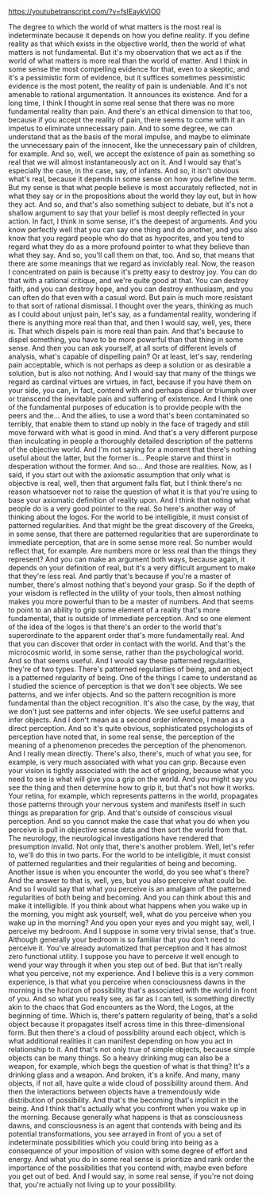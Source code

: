 https://youtubetranscript.com/?v=fsIEaykViO0

 The degree to which the world of what matters is the most real is indeterminate because it depends on how you define reality. If you define reality as that which exists in the objective world, then the world of what matters is not fundamental. But it's my observation that we act as if the world of what matters is more real than the world of matter. And I think in some sense the most compelling evidence for that, even to a skeptic, and it's a pessimistic form of evidence, but it suffices sometimes pessimistic evidence is the most potent, the reality of pain is undeniable. And it's not amenable to rational argumentation. It announces its existence. And for a long time, I think I thought in some real sense that there was no more fundamental reality than pain. And there's an ethical dimension to that too, because if you accept the reality of pain, there seems to come with it an impetus to eliminate unnecessary pain. And to some degree, we can understand that as the basis of the moral impulse, and maybe to eliminate the unnecessary pain of the innocent, like the unnecessary pain of children, for example. And so, well, we accept the existence of pain as something so real that we will almost instantaneously act on it. And I would say that's especially the case, in the case, say, of infants. And so, it isn't obvious what's real, because it depends in some sense on how you define the term. But my sense is that what people believe is most accurately reflected, not in what they say or in the propositions about the world they lay out, but in how they act. And so, and that's also something subject to debate, but it's not a shallow argument to say that your belief is most deeply reflected in your action. In fact, I think in some sense, it's the deepest of arguments. And you know perfectly well that you can say one thing and do another, and you also know that you regard people who do that as hypocrites, and you tend to regard what they do as a more profound pointer to what they believe than what they say. And so, you'll call them on that, too. And so, that means that there are some meanings that we regard as inviolably real. Now, the reason I concentrated on pain is because it's pretty easy to destroy joy. You can do that with a rational critique, and we're quite good at that. You can destroy faith, and you can destroy hope, and you can destroy enthusiasm, and you can often do that even with a casual word. But pain is much more resistant to that sort of rational dismissal. I thought over the years, thinking as much as I could about unjust pain, let's say, as a fundamental reality, wondering if there is anything more real than that, and then I would say, well, yes, there is. That which dispels pain is more real than pain. And that's because to dispel something, you have to be more powerful than that thing in some sense. And then you can ask yourself, at all sorts of different levels of analysis, what's capable of dispelling pain? Or at least, let's say, rendering pain acceptable, which is not perhaps as deep a solution or as desirable a solution, but is also not nothing. And I would say that many of the things we regard as cardinal virtues are virtues, in fact, because if you have them on your side, you can, in fact, contend with and perhaps dispel or triumph over or transcend the inevitable pain and suffering of existence. And I think one of the fundamental purposes of education is to provide people with the peers and the... And the allies, to use a word that's been contaminated so terribly, that enable them to stand up nobly in the face of tragedy and still move forward with what is good in mind. And that's a very different purpose than inculcating in people a thoroughly detailed description of the patterns of the objective world. And I'm not saying for a moment that there's nothing useful about the latter, but the former is... People starve and thirst in desperation without the former. And so... And those are realities. Now, as I said, if you start out with the axiomatic assumption that only what is objective is real, well, then that argument falls flat, but I think there's no reason whatsoever not to raise the question of what it is that you're using to base your axiomatic definition of reality upon. And I think that noting what people do is a very good pointer to the real. So here's another way of thinking about the logos. For the world to be intelligible, it must consist of patterned regularities. And that might be the great discovery of the Greeks, in some sense, that there are patterned regularities that are superordinate to immediate perception, that are in some sense more real. So number would reflect that, for example. Are numbers more or less real than the things they represent? And you can make an argument both ways, because again, it depends on your definition of real, but it's a very difficult argument to make that they're less real. And partly that's because if you're a master of number, there's almost nothing that's beyond your grasp. So if the depth of your wisdom is reflected in the utility of your tools, then almost nothing makes you more powerful than to be a master of numbers. And that seems to point to an ability to grip some element of a reality that's more fundamental, that is outside of immediate perception. And so one element of the idea of the logos is that there's an order to the world that's superordinate to the apparent order that's more fundamentally real. And that you can discover that order in contact with the world. And that's the microcosmic world, in some sense, rather than the psychological world. And so that seems useful. And I would say these patterned regularities, they're of two types. There's patterned regularities of being, and an object is a patterned regularity of being. One of the things I came to understand as I studied the science of perception is that we don't see objects. We see patterns, and we infer objects. And so the pattern recognition is more fundamental than the object recognition. It's also the case, by the way, that we don't just see patterns and infer objects. We see useful patterns and infer objects. And I don't mean as a second order inference, I mean as a direct perception. And so it's quite obvious, sophisticated psychologists of perception have noted that, in some real sense, the perception of the meaning of a phenomenon precedes the perception of the phenomenon. And I really mean directly. There's also, there's, much of what you see, for example, is very much associated with what you can grip. Because even your vision is tightly associated with the act of gripping, because what you need to see is what will give you a grip on the world. And you might say you see the thing and then determine how to grip it, but that's not how it works. Your retina, for example, which represents patterns in the world, propagates those patterns through your nervous system and manifests itself in such things as preparation for grip. And that's outside of conscious visual perception. And so you cannot make the case that what you do when you perceive is pull in objective sense data and then sort the world from that. The neurology, the neurological investigations have rendered that presumption invalid. Not only that, there's another problem. Well, let's refer to, we'll do this in two parts. For the world to be intelligible, it must consist of patterned regularities and their regularities of being and becoming. Another issue is when you encounter the world, do you see what's there? And the answer to that is, well, yes, but you also perceive what could be. And so I would say that what you perceive is an amalgam of the patterned regularities of both being and becoming. And you can think about this and make it intelligible. If you think about what happens when you wake up in the morning, you might ask yourself, well, what do you perceive when you wake up in the morning? And you open your eyes and you might say, well, I perceive my bedroom. And I suppose in some very trivial sense, that's true. Although generally your bedroom is so familiar that you don't need to perceive it. You've already automatized that perception and it has almost zero functional utility. I suppose you have to perceive it well enough to wend your way through it when you step out of bed. But that isn't really what you perceive, not my experience. And I believe this is a very common experience, is that what you perceive when consciousness dawns in the morning is the horizon of possibility that's associated with the world in front of you. And so what you really see, as far as I can tell, is something directly akin to the chaos that God encounters as the Word, the Logos, at the beginning of time. Which is, there's pattern regularity of being, that's a solid object because it propagates itself across time in this three-dimensional form. But then there's a cloud of possibility around each object, which is what additional realities it can manifest depending on how you act in relationship to it. And that's not only true of simple objects, because simple objects can be many things. So a heavy drinking mug can also be a weapon, for example, which begs the question of what is that thing? It's a drinking glass and a weapon. And broken, it's a knife. And many, many objects, if not all, have quite a wide cloud of possibility around them. And then the interactions between objects have a tremendously wide distribution of possibility. And that's the becoming that's implicit in the being. And I think that's actually what you confront when you wake up in the morning. Because generally what happens is that as consciousness dawns, and consciousness is an agent that contends with being and its potential transformations, you see arrayed in front of you a set of indeterminate possibilities which you could bring into being as a consequence of your imposition of vision with some degree of effort and energy. And what you do in some real sense is prioritize and rank order the importance of the possibilities that you contend with, maybe even before you get out of bed. And I would say, in some real sense, if you're not doing that, you're actually not living up to your possibility.